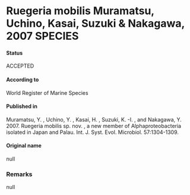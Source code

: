 # Ruegeria mobilis Muramatsu, Uchino, Kasai, Suzuki & Nakagawa, 2007 SPECIES

#### Status
ACCEPTED

#### According to
World Register of Marine Species

#### Published in
Muramatsu, Y. , Uchino, Y. , Kasai, H. , Suzuki, K. -I. , and Nakagawa, Y. 2007. Ruegeria mobilis sp. nov. , a new member of Alphaproteobacteria isolated in Japan and Palau. Int. J. Syst. Evol. Microbiol. 57:1304-1309.

#### Original name
null

### Remarks
null